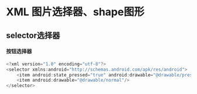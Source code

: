 # XML 图片选择器、shape图形

## selector选择器
#### 按钮选择器
```java
<?xml version="1.0" encoding="utf-8"?>
<selector xmlns:android="http://schemas.android.com/apk/res/android">
    <item android:state_pressed="true" android:drawable="@drawable/pressed"/>
    <item android:drawable="@drawable/normal"/>
</selector>
```
